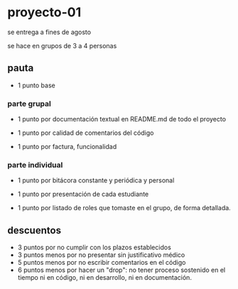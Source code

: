 # proyecto-01

se entrega a fines de agosto

se hace en grupos de 3 a 4 personas

## pauta

- 1 punto base

### parte grupal

- 1 punto por documentación textual en README.md de todo el proyecto

- 1 punto por calidad de comentarios del código

- 1 punto por factura, funcionalidad

### parte individual

- 1 punto por bitácora constante y periódica y personal

- 1 punto por presentación de cada estudiante

- 1 punto por listado de roles que tomaste en el grupo, de forma detallada.

## descuentos

- 3 puntos por no cumplir con los plazos establecidos
- 3 puntos menos por no presentar sin justificativo médico
- 5 puntos menos por no escribir comentarios en el código
- 6 puntos menos por hacer un "drop": no tener proceso sostenido en el tiempo ni en código, ni en desarrollo, ni en documentación.
